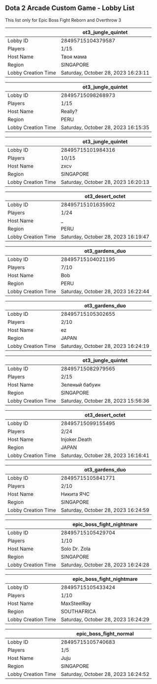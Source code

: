 ## Dota 2 Arcade Custom Game - Lobby List

This list only for Epic Boss Fight Reborn and Overthrow 3

|  | ot3_jungle_quintet |
| ------ | ------ |
| Lobby ID | 28495715104379587 |
| Players | 1/15 |
| Host Name | Твоя мама |
| Region | SINGAPORE |
| Lobby Creation Time | Saturday, October 28, 2023 16:23:11 |


|  | ot3_jungle_quintet |
| ------ | ------ |
| Lobby ID | 28495715098268973 |
| Players | 1/15 |
| Host Name | Really? |
| Region | PERU |
| Lobby Creation Time | Saturday, October 28, 2023 16:15:35 |


|  | ot3_jungle_quintet |
| ------ | ------ |
| Lobby ID | 28495715101984316 |
| Players | 10/15 |
| Host Name | zxcv |
| Region | SINGAPORE |
| Lobby Creation Time | Saturday, October 28, 2023 16:20:13 |


|  | ot3_desert_octet |
| ------ | ------ |
| Lobby ID | 28495715101635902 |
| Players | 1/24 |
| Host Name | _ |
| Region | PERU |
| Lobby Creation Time | Saturday, October 28, 2023 16:19:47 |


|  | ot3_gardens_duo |
| ------ | ------ |
| Lobby ID | 28495715104021195 |
| Players | 7/10 |
| Host Name | Bob |
| Region | PERU |
| Lobby Creation Time | Saturday, October 28, 2023 16:22:44 |


|  | ot3_gardens_duo |
| ------ | ------ |
| Lobby ID | 28495715105302655 |
| Players | 2/10 |
| Host Name | ez |
| Region | JAPAN |
| Lobby Creation Time | Saturday, October 28, 2023 16:24:19 |


|  | ot3_jungle_quintet |
| ------ | ------ |
| Lobby ID | 28495715082979565 |
| Players | 2/15 |
| Host Name | Зеленый бабуин |
| Region | SINGAPORE |
| Lobby Creation Time | Saturday, October 28, 2023 15:56:36 |


|  | ot3_desert_octet |
| ------ | ------ |
| Lobby ID | 28495715099155495 |
| Players | 2/24 |
| Host Name | Injoker.Death |
| Region | JAPAN |
| Lobby Creation Time | Saturday, October 28, 2023 16:16:41 |


|  | ot3_gardens_duo |
| ------ | ------ |
| Lobby ID | 28495715105841771 |
| Players | 2/10 |
| Host Name | Никита ЯЧС |
| Region | SINGAPORE |
| Lobby Creation Time | Saturday, October 28, 2023 16:24:59 |


|  | epic_boss_fight_nightmare |
| ------ | ------ |
| Lobby ID | 28495715105429704 |
| Players | 1/10 |
| Host Name | Solo Dr. Zola |
| Region | SINGAPORE |
| Lobby Creation Time | Saturday, October 28, 2023 16:24:28 |


|  | epic_boss_fight_nightmare |
| ------ | ------ |
| Lobby ID | 28495715105433424 |
| Players | 1/10 |
| Host Name | MaxSteelRay |
| Region | SOUTHAFRICA |
| Lobby Creation Time | Saturday, October 28, 2023 16:24:29 |


|  | epic_boss_fight_normal |
| ------ | ------ |
| Lobby ID | 28495715105740683 |
| Players | 1/5 |
| Host Name | Juju |
| Region | SINGAPORE |
| Lobby Creation Time | Saturday, October 28, 2023 16:24:52 |


